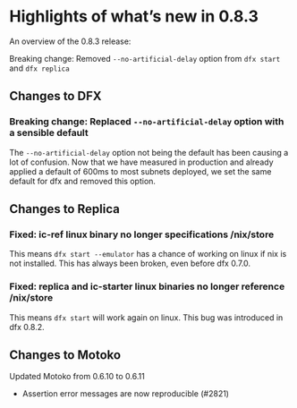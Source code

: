 # Highlights of what’s new in 0.8.3

An overview of the 0.8.3 release:

Breaking change: Removed `--no-artificial-delay` option from `dfx start` and `dfx replica`

## Changes to DFX

### Breaking change: Replaced `--no-artificial-delay` option with a sensible default

The `--no-artificial-delay` option not being the default has been causing a lot of confusion. Now that we have measured in production and already applied a default of 600ms to most subnets deployed, we set the same default for dfx and removed this option.

## Changes to Replica

### Fixed: ic-ref linux binary no longer specifications /nix/store

This means `dfx start --emulator` has a chance of working on linux if nix is not installed. This has always been broken, even before dfx 0.7.0.

### Fixed: replica and ic-starter linux binaries no longer reference /nix/store

This means `dfx start` will work again on linux. This bug was introduced in dfx 0.8.2.

## Changes to Motoko

Updated Motoko from 0.6.10 to 0.6.11

-   Assertion error messages are now reproducible (#2821)
